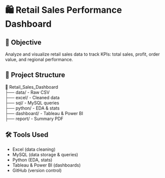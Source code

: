 # 🛍️ Retail Sales Performance Dashboard

## 🎯 Objective
Analyze and visualize retail sales data to track KPIs: total sales, profit, order value, and regional performance.

## 📂 Project Structure
📁 Retail_Sales_Dashboard  
├── data/ - Raw CSV  
├── excel/ - Cleaned data  
├── sql/ - MySQL queries  
├── python/ - EDA & stats  
├── dashboard/ - Tableau & Power BI  
├── report/ - Summary PDF

## 🛠️ Tools Used
- Excel (data cleaning)
- MySQL (data storage & queries)
- Python (EDA, stats)
- Tableau & Power BI (dashboards)
- GitHub (version control)

